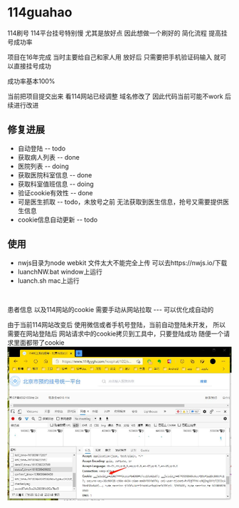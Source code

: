 # 114guahao
114刷号
114平台挂号特别慢 尤其是放好点
因此想做一个刷好的 简化流程 提高挂号成功率

项目在16年完成 当时主要给自己和家人用 放好后 只需要把手机验证码输入 就可以直接挂号成功

成功率基本100%

当前把项目提交出来  看114网站已经调整 域名修改了 因此代码当前可能不work 后续进行改进

## 修复进展
* 自动登陆 -- todo
* 获取病人列表 -- done
* 医院列表 -- doing
* 获取医院科室信息 -- done
* 获取科室值班信息 -- doing
* 验证cookie有效性 -- done
* 可是医生抓取 -- todo，未放号之前 无法获取到医生信息，抢号又需要提供医生信息
* cookie信息自动更新 -- todo


## 使用
* nwjs目录为node webkit 文件太大不能完全上传 可以去https://nwjs.io/下载
* luanchNW.bat window上运行
* luanch.sh mac上运行
<br>

患者信息 以及114网站的cookie 需要手动从网站拉取 --- 可以优化成自动的

由于当前114网站改变后 使用微信或者手机号登陆，当前自动登陆未开发， 所以需要在网站登陆后 网站请求中的cookie拷贝到工具中，只要登陆成功 随便一个请求里面都带了cookie
![cookie获取](./resource/20210411082450.jpg)